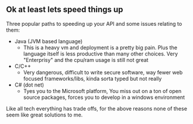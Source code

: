 ##  Ok at least lets speed things up

Three popular paths to speeding up your API and some issues relating to them:

- Java (JVM based language)
    - This is a heavy vm and deployment is a pretty big pain. Plus the language itself is less productive than many other choices. Very "Enterprisy" and the cpu/ram usage is still not great
- C/C++
    - Very dangerous, difficult to write secure software, way fewer web focused frameworks/libs, kinda sorta typed but not really
- C# (dot net)
    - Tyes you to the Microsoft platform, You miss out on a ton of open source packages, forces you to develop in a windows environment

Like all tech everything has trade offs, for the above reasons none of these seem like great solutions to me.
